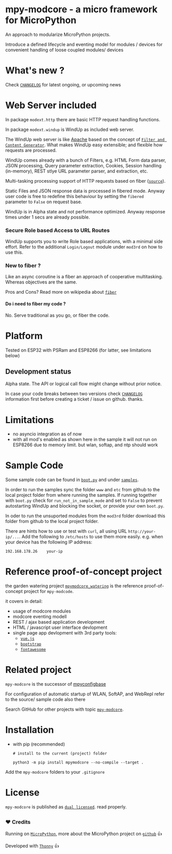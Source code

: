 
# mpy-modcore - a micro framework for MicroPython

An approach to modularize MicroPython projects.

Introduce a defined lifecycle and eventing model
for modules / devices for convenient handling
of loose coupled modules/ devices

# What's new ?

Check
[`CHANGELOG`](https://github.com/kr-g/mpymodcore/blob/master/CHANGELOG.md)
for latest ongoing, or upcoming news


# Web Server included

In package `modext.http` there are basic HTTP request handling functions.

In package `modext.windup` is WindUp as included web server.

The WindUp web server is like 
[Apache](https://en.wikipedia.org/wiki/Apache_HTTP_Server)
based on the concept of 
[`Filter and Content Generator`](https://httpd.apache.org/docs/2.4/filter.html). 
What makes WindUp easy extensible; and flexible how requests are processed.

WindUp comes already with a bunch of Filters, e.g. HTML Form data parser, 
JSON processing, Query parameter extraction, Cookies, 
Session handling (in-memory), REST stlye URL parameter parser, and extraction, etc.

Multi-tasking processing support of HTTP requests based on fiber 
([`source`](https://github.com/kr-g/mpymodcore/blob/master/modext/fiber/fiber_worker.py)).

Static Files and JSON response data is processed in fibered mode.
Anyway user code is free to redefine this behaviour by setting the `fibered`
parameter to `False` on request base.

WindUp is in Alpha state and not performance optimized. 
Anyway response times under 1 secs are already possible.

### Secure Role based Access to URL Routes 

WindUp supports you to write Role based applications, with a minimal side effort.
Refer to the additional `Login/Logout` module under `mod3rd` on how to use this.


### New to fiber ?

Like an async coroutine is a fiber an approach of cooperative multitasking.
Whereas objectives are the same.

Pros and Cons? 
Read more on wikipedia about
[`fiber`](https://en.wikipedia.org/wiki/Fiber_(computer_science))


#### Do i need to fiber my code ?

No. Serve traditional as you go, or fiber the code.


# Platform

Tested on ESP32 with PSRam and ESP8266 (for latter, see limitations below)

## Development status

Alpha state.
The API or logical call flow might change without prior notice.

In case your code breaks between two versions check
[`CHANGELOG`](https://github.com/kr-g/mpymodcore/blob/master/CHANGELOG.md)
information first before creating a ticket / issue on github. thanks.


# Limitations

- no asyncio integration as of now 
- with all mod's enabled as shown here in the sample
 it will not run on ESP8266 due to memory limit.
 but wlan, softap, and ntp should work 


# Sample Code

Some sample code can be found in
[`boot.py`](https://github.com/kr-g/mpymodcore/blob/master/boot.py)
and under [`samples`](https://github.com/kr-g/mpymodcore/tree/master/samples).

In order to run the samples sync the folder `www` and `etc` from github to the local
project folder from where running the samples.
If running together with `boot.py` check for `run_not_in_sample_mode` and
set to `False` to prevent autostarting WindUp and blocking the socket,
or provide your own `boot.py`.

In oder to run the unsuported modules from the `mod3rd` folder download
this folder from github to the local project folder.

There are hints how to use or test with `curl`,
all using URL `http://your-ip/...`.
Add the following to `/etc/hosts` to use them more easily.
e.g. when your device has the following IP address:

    192.168.178.26    your-ip
    

# Reference proof-of-concept project 

the garden watering project [`mpymodcore_watering`](https://github.com/kr-g/mpymodcore_watering)
is the reference proof-of-concept project for `mpy-modcode`.

it covers in detail:
    
- usage of modcore modules
- modcore eventing modell
- REST / ajax based application development
- HTML / javascript  user interface devlopment
- single page app devlopment with 3rd party tools:
  - [`vue.js`](https://vuejs.org/)
  - [`bootstrap`](https://getbootstrap.com/)
  - [`fontawesome`](https://fontawesome.com/)


# Related project

`mpy-modcore` is the successor of [mpyconfigbase](https://github.com/kr-g/mpyconfigbase)

For configuration of automatic startup of WLAN, SoftAP, and WebRepl refer to the 
source/ sample code also there

Search GitHub for other projects with topic [`mpy-modcore`](https://github.com/topics/mpy-modcore).


# Installation

- with pip (recommended)

    `# install to the current (project) folder`
    
    `python3 -m pip install mpymodcore --no-compile --target .` 
     
 
Add the `mpy-modcore` folders to your `.gitignore`


# License

`mpy-modcore` is published as [`dual licensed`](https://github.com/kr-g/mpymodcore/blob/master/LICENSE).
read properly.

##
##
##

### :heart: Credits

Running on [`MicroPython`](http://micropython.org/), more about the MicroPython project on 
[`github`](https://github.com/micropython/micropython) :+1:

Developed with [`Thonny`](https://github.com/thonny/thonny) :+1:
    
